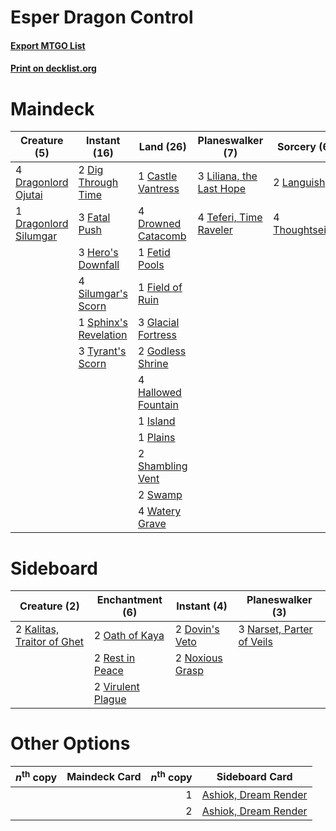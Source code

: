 # Esper Dragon Control

#### [Export MTGO List](../collection/Esper%20Dragon%20Control/Esper%20Dragon%20Control.txt)
#### [Print on decklist.org](http://decklist.org/?deckmain=1%09Castle%20Vantress%0A2%09Dig%20Through%20Time%0A4%09Dragonlord%20Ojutai%0A1%09Dragonlord%20Silumgar%0A4%09Drowned%20Catacomb%0A3%09Fatal%20Push%0A1%09Fetid%20Pools%0A1%09Field%20of%20Ruin%0A3%09Glacial%20Fortress%0A2%09Godless%20Shrine%0A4%09Hallowed%20Fountain%0A3%09Hero's%20Downfall%0A1%09Island%0A2%09Languish%0A3%09Liliana,%20the%20Last%20Hope%0A1%09Plains%0A2%09Shambling%20Vent%0A4%09Silumgar's%20Scorn%0A1%09Sphinx's%20Revelation%0A2%09Swamp%0A4%09Teferi,%20Time%20Raveler%0A4%09Thoughtseize%0A3%09Tyrant's%20Scorn%0A4%09Watery%20Grave&deckside=2%09Dovin's%20Veto%0A2%09Kalitas,%20Traitor%20of%20Ghet%0A3%09Narset,%20Parter%20of%20Veils%0A2%09Noxious%20Grasp%0A2%09Oath%20of%20Kaya%0A2%09Rest%20in%20Peace%0A2%09Virulent%20Plague)
# Maindeck

|                                          Creature (5)                                          |                                          Instant (16)                                          |                                          Land (26)                                          |                                         Planeswalker (7)                                          |                                       Sorcery (6)                                       |
|------------------------------------------------------------------------------------------------|------------------------------------------------------------------------------------------------|---------------------------------------------------------------------------------------------|---------------------------------------------------------------------------------------------------|-----------------------------------------------------------------------------------------|
|4 [Dragonlord Ojutai](http://gatherer.wizards.com/Pages/Card/Details.aspx?multiverseid=394549)  |2 [Dig Through Time](http://gatherer.wizards.com/Pages/Card/Details.aspx?multiverseid=386518)   |1 [Castle Vantress](http://gatherer.wizards.com/Pages/Card/Details.aspx?multiverseid=473204) |3 [Liliana, the Last Hope](http://gatherer.wizards.com/Pages/Card/Details.aspx?multiverseid=414388)|2 [Languish](http://gatherer.wizards.com/Pages/Card/Details.aspx?multiverseid=420731)    |
|1 [Dragonlord Silumgar](http://gatherer.wizards.com/Pages/Card/Details.aspx?multiverseid=394550)|3 [Fatal Push](http://gatherer.wizards.com/Pages/Card/Details.aspx?multiverseid=423724)         |4 [Drowned Catacomb](http://gatherer.wizards.com/Pages/Card/Details.aspx?multiverseid=430633)|4 [Teferi, Time Raveler](http://gatherer.wizards.com/Pages/Card/Details.aspx?multiverseid=461148)  |4 [Thoughtseize](http://gatherer.wizards.com/Pages/Card/Details.aspx?multiverseid=438676)|
|                                                                                                |3 [Hero's Downfall](http://gatherer.wizards.com/Pages/Card/Details.aspx?multiverseid=373575)    |1 [Fetid Pools](http://gatherer.wizards.com/Pages/Card/Details.aspx?multiverseid=426945)     |                                                                                                   |                                                                                         |
|                                                                                                |4 [Silumgar's Scorn](http://gatherer.wizards.com/Pages/Card/Details.aspx?multiverseid=394706)   |1 [Field of Ruin](http://gatherer.wizards.com/Pages/Card/Details.aspx?multiverseid=435415)   |                                                                                                   |                                                                                         |
|                                                                                                |1 [Sphinx's Revelation](http://gatherer.wizards.com/Pages/Card/Details.aspx?multiverseid=460150)|3 [Glacial Fortress](http://gatherer.wizards.com/Pages/Card/Details.aspx?multiverseid=190562)|                                                                                                   |                                                                                         |
|                                                                                                |3 [Tyrant's Scorn](http://gatherer.wizards.com/Pages/Card/Details.aspx?multiverseid=461152)     |2 [Godless Shrine](http://gatherer.wizards.com/Pages/Card/Details.aspx?multiverseid=405099)  |                                                                                                   |                                                                                         |
|                                                                                                |                                                                                                |4 [Hallowed Fountain](http://gatherer.wizards.com/Pages/Card/Details.aspx?multiverseid=97071)|                                                                                                   |                                                                                         |
|                                                                                                |                                                                                                |1 [Island](http://gatherer.wizards.com/Pages/Card/Details.aspx?multiverseid=439857)          |                                                                                                   |                                                                                         |
|                                                                                                |                                                                                                |1 [Plains](http://gatherer.wizards.com/Pages/Card/Details.aspx?multiverseid=439856)          |                                                                                                   |                                                                                         |
|                                                                                                |                                                                                                |2 [Shambling Vent](http://gatherer.wizards.com/Pages/Card/Details.aspx?multiverseid=402031)  |                                                                                                   |                                                                                         |
|                                                                                                |                                                                                                |2 [Swamp](http://gatherer.wizards.com/Pages/Card/Details.aspx?multiverseid=439858)           |                                                                                                   |                                                                                         |
|                                                                                                |                                                                                                |4 [Watery Grave](http://gatherer.wizards.com/Pages/Card/Details.aspx?multiverseid=405114)    |                                                                                                   |                                                                                         |


# Sideboard

|                                            Creature (2)                                             |                                      Enchantment (6)                                       |                                       Instant (4)                                        |                                          Planeswalker (3)                                          |
|-----------------------------------------------------------------------------------------------------|--------------------------------------------------------------------------------------------|------------------------------------------------------------------------------------------|----------------------------------------------------------------------------------------------------|
|2 [Kalitas, Traitor of Ghet](http://gatherer.wizards.com/Pages/Card/Details.aspx?multiverseid=407596)|2 [Oath of Kaya](http://gatherer.wizards.com/Pages/Card/Details.aspx?multiverseid=461136)   |2 [Dovin's Veto](http://gatherer.wizards.com/Pages/Card/Details.aspx?multiverseid=461120) |3 [Narset, Parter of Veils](http://gatherer.wizards.com/Pages/Card/Details.aspx?multiverseid=460988)|
|                                                                                                     |2 [Rest in Peace](http://gatherer.wizards.com/Pages/Card/Details.aspx?multiverseid=442021)  |2 [Noxious Grasp](http://gatherer.wizards.com/Pages/Card/Details.aspx?multiverseid=466864)|                                                                                                    |
|                                                                                                     |2 [Virulent Plague](http://gatherer.wizards.com/Pages/Card/Details.aspx?multiverseid=394739)|                                                                                          |                                                                                                    |


# Other Options

|*n*<sup>th</sup> copy|Maindeck Card|*n*<sup>th</sup> copy|                                        Sideboard Card                                         |
|---------------------|-------------|--------------------:|-----------------------------------------------------------------------------------------------|
|                     |             |                    1|[Ashiok, Dream Render](http://gatherer.wizards.com/Pages/Card/Details.aspx?multiverseid=461155)|
|                     |             |                    2|[Ashiok, Dream Render](http://gatherer.wizards.com/Pages/Card/Details.aspx?multiverseid=461155)|

